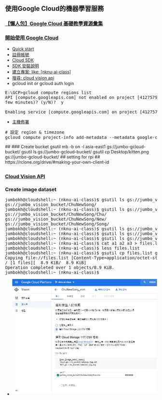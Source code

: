 ## 使用Google Cloud的機器學習服務
### [【懶人包】Google Cloud 基礎教學資源彙集](https://ikala.cloud/google-cloud-products-quick-start/)
### [開始使用 Google Cloud](https://cloud.google.com/docs?authuser=1)
* [Quick start](https://cloud.google.com/storage/docs/quickstart-gsutil?hl=zh-tw)
* [註冊帳號](https://cloud.google.com/)
* [Cloud SDK](https://cloud.google.com/sdk/?&_ga=2.46617319.-1772323265.1635597182#download)
* [SDK 安裝說明](https://cloud.google.com/sdk/docs/install)
* [建立專案: like: [nknu-ai-class]](https://console.cloud.google.com/projectcreate)
* [搜尋: cloud vision api](https://console.cloud.google.com/marketplace/product/google/vision.googleapis.com?q=search&referrer=search&authuser=1&project=nknu-ai-class)
* gcloud init or gcloud auth login
<pre>
E:\GCP>gcloud compute regions list
API [compute.googleapis.com] not enabled on project [41275790770]. Would you like to enable and retry (this will take a
few minutes)? (y/N)?  y

Enabling service [compute.googleapis.com] on project [41275790770]...
</pre>
* [主機佈署](https://robarter.pixnet.net/blog/post/223284367-%5Bgcp%5Dgoogle%E9%9B%B2%E7%AB%AF%E6%9E%B6%E7%AB%99%282.1%29---%E9%81%B8%E6%93%87%E5%90%88%E9%81%A9%E7%9A%84%E9%83%A8%E5%B1%AC%E4%BD%8D%E7%BD%AE)
<pre>
# 設定 region & timezone
gcloud compute project-info add-metadata --metadata google-compute-default-region=asia-east1,google-compute-default-zone=asia-east1
</pre
### [使用 Google Storage](https://cloud.google.com/storage/docs/quickstart-gsutil?hl=zh-tw)
##
<pre>
##
### Create bucket
gsutil mb -b on -l asia-east1 gs://jumbo-gcloud-bucket/
gsutil ls gs://jumbo-gcloud-bucket/
gsutil cp Desktop/kitten.png gs://jumbo-gcloud-bucket/
## setting for rpi
## https://rclone.org/drive/#making-your-own-client-id
</pre>
##
### [Cloud Vision API](https://github.com/jumbokh/gcp_class/tree/master/VISION)
### Create image dataset
<pre>
jumbokh@cloudshell:~ (nknu-ai-class)$ gsutil ls gs://jumbo_vision_bucket
gs://jumbo_vision_bucket/ChuNewSong/
jumbokh@cloudshell:~ (nknu-ai-class)$ gsutil ls gs://jumbo_vision_bucket/ChuNewSong
gs://jumbo_vision_bucket/ChuNewSong/Chu/
gs://jumbo_vision_bucket/ChuNewSong/New/
gs://jumbo_vision_bucket/ChuNewSong/Song/
jumbokh@cloudshell:~ (nknu-ai-class)$ gsutil ls gs://jumbo_vision_bucket/ChuNewSong/Chu > a1
jumbokh@cloudshell:~ (nknu-ai-class)$ gsutil ls gs://jumbo_vision_bucket/ChuNewSong/New > a2
jumbokh@cloudshell:~ (nknu-ai-class)$ gsutil ls gs://jumbo_vision_bucket/ChuNewSong/Song > a3
jumbokh@cloudshell:~ (nknu-ai-class)$ cat a1 a2 a3 > files.list
jumbokh@cloudshell:~ (nknu-ai-class)$ less files.list
jumbokh@cloudshell:~ (nknu-ai-class)$ gsutil cp files.list gs://jumbo_vision_bucket/ChuNewSong
Copying file://files.list [Content-Type=application/octet-stream]...
/ [1 files][  8.9 KiB/  8.9 KiB]
Operation completed over 1 objects/8.9 KiB.
jumbokh@cloudshell:~ (nknu-ai-class)$
</pre>
* ![create dataset](https://github.com/jumbokh/nknu-class/blob/main/docs/vision_dataset.JPG)
